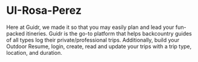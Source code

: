 # UI-Rosa-Perez
Here at Guidr, we made it so that you may easily plan and lead your fun-packed itineries.  Guidr is the go-to platform that helps backcountry guides of all types log their private/professional trips.  Additionally, build your Outdoor Resume, login, create, read and update your trips with a trip type, location, and duration.

<!-- color palette:  <img src="colors.png" alt="Color Palette"> -->


